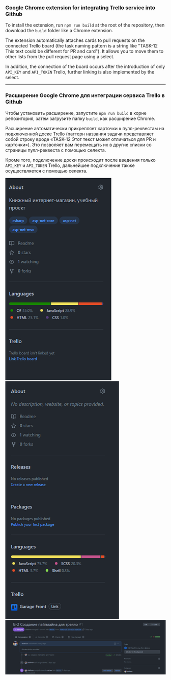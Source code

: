 ### Google Chrome extension for integrating Trello service into Github

To install the extension, run `npm run build` at the root of the repository, then download the `build` folder like a Chrome extension.

The extension automatically attaches cards to pull requests on the connected Trello board (the task naming pattern is a string like "TASK-12 This text could be different for PR and card"). It allows you to move them to other lists from the pull request page using a select.

In addition, the connection of the board occurs after the introduction of only `API_KEY` and `API_TOKEN` Trello, further linking is also implemented by the select.

---

### Расширение Google Chrome для интеграции сервиса Trello в Github

Чтобы установить расширение, запустите `npm run build` в корне репозитория, затем загрузите папку `build`, как расширение Chrome.

Расширение автоматически прикрепляет карточки к пулл-реквестам на подключенной доске Trello (паттерн названия задачи представляет собой строку вроде «TASK-12 Этот текст может отличаться для PR и карточки»). Это позволяет вам перемещать их в другие списки со страницы пулл-реквеста с помощью селекта.

Кроме того, подключение доски происходит после введения только `API_KEY` и `API_TOKEN` Trello, дальнейшее подключение также осуществляется с помощью селекта.

![unlinked](./img/unlinked.png)
![linked](./img/linked.png)
![pull_request](./img/pull_request.png)
